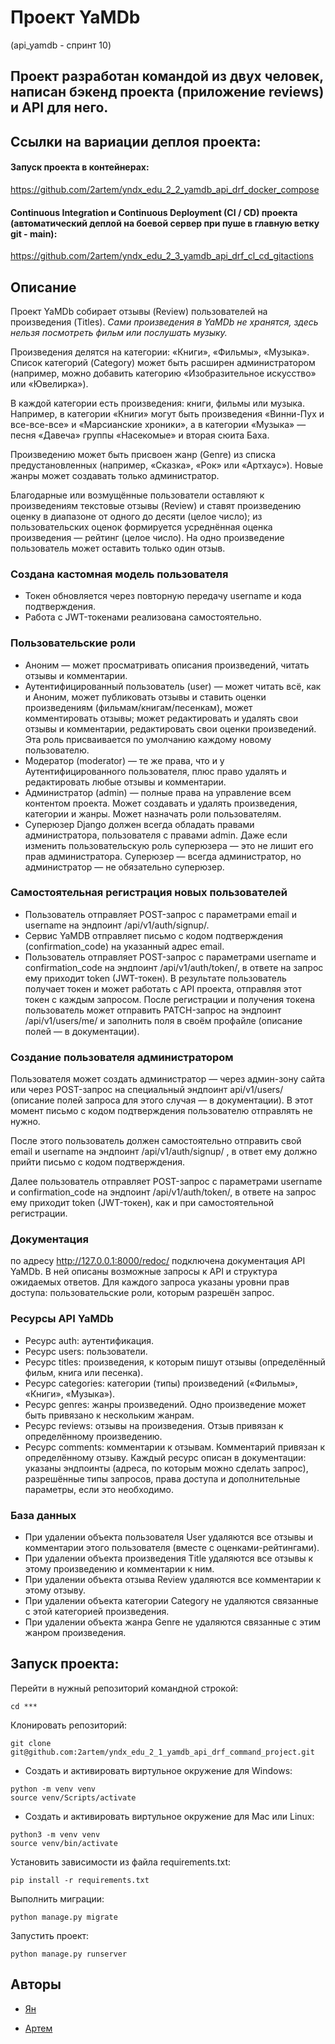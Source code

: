 # Проект YaMDb

(api_yamdb - спринт 10)

## Проект разработан командой из двух человек, написан бэкенд проекта (приложение reviews) и API для него.


## Ссылки на вариации деплоя проекта:

#### Запуск проекта в контейнерах:

https://github.com/2artem/yndx_edu_2_2_yamdb_api_drf_docker_compose

####  Continuous Integration и Continuous Deployment (CI / CD) проекта (автоматический деплой на боевой сервер при пуше в главную ветку git - main):

https://github.com/2artem/yndx_edu_2_3_yamdb_api_drf_cl_cd_gitactions

## Описание

Проект YaMDb собирает отзывы (Review) пользователей на произведения (Titles).
*Сами произведения в YaMDb не хранятся, здесь нельзя посмотреть фильм или послушать музыку.*

Произведения делятся на категории: «Книги», «Фильмы», «Музыка». Список категорий (Category) может быть расширен администратором (например, можно добавить категорию «Изобразительное искусство» или «Ювелирка»).

В каждой категории есть произведения: книги, фильмы или музыка. Например, в категории «Книги» могут быть произведения «Винни-Пух и все-все-все» и «Марсианские хроники», а в категории «Музыка» — песня «Давеча» группы «Насекомые» и вторая сюита Баха.

Произведению может быть присвоен жанр (Genre) из списка предустановленных (например, «Сказка», «Рок» или «Артхаус»).
Новые жанры может создавать только администратор.

Благодарные или возмущённые пользователи оставляют к произведениям текстовые отзывы (Review) и ставят произведению оценку в диапазоне от одного до десяти (целое число); из пользовательских оценок формируется усреднённая оценка произведения — рейтинг (целое число).
На одно произведение пользователь может оставить только один отзыв.

### Создана кастомная модель пользователя
 * Токен обновляется через повторную передачу username и кода подтверждения.
 * Работа с JWT-токенами реализована самостоятельно.
 
### Пользовательские роли
 * Аноним — может просматривать описания произведений, читать отзывы и комментарии.
 * Аутентифицированный пользователь (user) — может читать всё, как и Аноним, может публиковать отзывы и ставить оценки произведениям (фильмам/книгам/песенкам), может комментировать отзывы; может редактировать и удалять свои отзывы и комментарии, редактировать свои оценки произведений. Эта роль присваивается по умолчанию каждому новому пользователю.
 * Модератор (moderator) — те же права, что и у Аутентифицированного пользователя, плюс право удалять и редактировать любые отзывы и комментарии.
 * Администратор (admin) — полные права на управление всем контентом проекта. Может создавать и удалять произведения, категории и жанры. Может назначать роли пользователям.
 * Суперюзер Django должен всегда обладать правами администратора, пользователя с правами admin. Даже если изменить пользовательскую роль суперюзера — это не лишит его прав администратора. Суперюзер — всегда администратор, но администратор — не обязательно суперюзер.


### Самостоятельная регистрация новых пользователей
 * Пользователь отправляет POST-запрос с параметрами email и username на эндпоинт /api/v1/auth/signup/.
 * Сервис YaMDB отправляет письмо с кодом подтверждения (confirmation_code) на указанный адрес email.
 * Пользователь отправляет POST-запрос с параметрами username и confirmation_code на эндпоинт /api/v1/auth/token/, в ответе на запрос ему приходит token (JWT-токен).
В результате пользователь получает токен и может работать с API проекта, отправляя этот токен с каждым запросом.
После регистрации и получения токена пользователь может отправить PATCH-запрос на эндпоинт /api/v1/users/me/ и заполнить поля в своём профайле (описание полей — в документации).


### Создание пользователя администратором
Пользователя может создать администратор — через админ-зону сайта или через POST-запрос на специальный эндпоинт api/v1/users/ (описание полей запроса для этого случая — в документации). В этот момент письмо с кодом подтверждения пользователю отправлять не нужно.

После этого пользователь должен самостоятельно отправить свой email и username на эндпоинт /api/v1/auth/signup/ , в ответ ему должно прийти письмо с кодом подтверждения.

Далее пользователь отправляет POST-запрос с параметрами username и confirmation_code на эндпоинт /api/v1/auth/token/, в ответе на запрос ему приходит token (JWT-токен), как и при самостоятельной регистрации.

### Документация

по адресу http://127.0.0.1:8000/redoc/ подключена документация API YaMDb. В ней описаны возможные запросы к API и структура ожидаемых ответов. Для каждого запроса указаны уровни прав доступа: пользовательские роли, которым разрешён запрос.

### Ресурсы API YaMDb
 * Ресурс auth: аутентификация.
 * Ресурс users: пользователи.
 * Ресурс titles: произведения, к которым пишут отзывы (определённый фильм, книга или песенка).
 * Ресурс categories: категории (типы) произведений («Фильмы», «Книги», «Музыка»).
 * Ресурс genres: жанры произведений. Одно произведение может быть привязано к нескольким жанрам.
 * Ресурс reviews: отзывы на произведения. Отзыв привязан к определённому произведению.
 * Ресурс comments: комментарии к отзывам. Комментарий привязан к определённому отзыву.
Каждый ресурс описан в документации: указаны эндпоинты (адреса, по которым можно сделать запрос), разрешённые типы запросов, права доступа и дополнительные параметры, если это необходимо.

### База данных
 * При удалении объекта пользователя User удаляются все отзывы и комментарии этого пользователя (вместе с оценками-рейтингами).
 * При удалении объекта произведения Title удаляются все отзывы к этому произведению и комментарии к ним.
 * При удалении объекта отзыва Review удаляются все комментарии к этому отзыву.
 * При удалении объекта категории Category не удаляются связанные с этой категорией произведения.
 * При удалении объекта жанра Genre не удаляются связанные с этим жанром произведения.


## Запуск проекта:

Перейти в нужный репозиторий командной строкой:

```
cd ***
```

Клонировать репозиторий:

```
git clone git@github.com:2artem/yndx_edu_2_1_yamdb_api_drf_command_project.git
```

 * Создать и активировать виртульное окружение для Windows:
 
```
python -m venv venv
source venv/Scripts/activate
```

 * Создать и активировать виртульное окружение для Mac или Linux:
 
```
python3 -m venv venv
source venv/bin/activate
```

Установить зависимости из файла requirements.txt:

```
pip install -r requirements.txt
```

Выполнить миграции:

```
python manage.py migrate
```

Запустить проект:

```
python manage.py runserver
```

## Авторы

 * [Ян](https://github.com/lilyoungogbebra)

 * [Артем](https://github.com/2artem)
